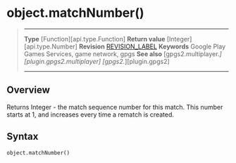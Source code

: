 # object.matchNumber()

> --------------------- ------------------------------------------------------------------------------------------
> __Type__              [Function][api.type.Function]
> __Return value__      [Integer][api.type.Number]
> __Revision__          [REVISION_LABEL](REVISION_URL)
> __Keywords__          Google Play Games Services, game network, gpgs
> __See also__          [gpgs2.multiplayer.*][plugin.gpgs2.multiplayer]
>                       [gpgs2.*][plugin.gpgs2]
> --------------------- ------------------------------------------------------------------------------------------

## Overview

Returns Integer - the match sequence number for this match. This number starts at 1, and increases every time a rematch is created.

## Syntax

	object.matchNumber()